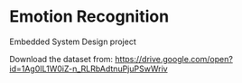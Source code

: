 # Emotion Recognition

Embedded System Design project

Download the dataset from: https://drive.google.com/open?id=1Ag0IL1W0iZ-n_RLRbAdtnuPjuPSwWriv
